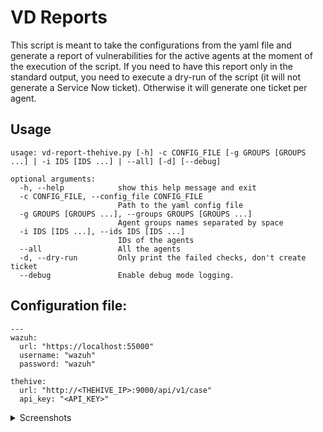 # VD Reports
This script is meant to take the configurations from the yaml file and generate a report of vulnerabilities for the active agents at the moment of the execution of the script.
If you need to have this report only in the standard output, you need to execute a dry-run of the script (it will not generate a Service Now ticket). Otherwise it will generate one ticket per agent.

## Usage
```
usage: vd-report-thehive.py [-h] -c CONFIG_FILE [-g GROUPS [GROUPS ...] | -i IDS [IDS ...] | --all] [-d] [--debug]

optional arguments:
  -h, --help            show this help message and exit
  -c CONFIG_FILE, --config_file CONFIG_FILE
                        Path to the yaml config file
  -g GROUPS [GROUPS ...], --groups GROUPS [GROUPS ...]
                        Agent groups names separated by space
  -i IDS [IDS ...], --ids IDS [IDS ...]
                        IDs of the agents
  --all                 All the agents
  -d, --dry-run         Only print the failed checks, don't create ticket
  --debug               Enable debug mode logging.
```

## Configuration file:
```
---
wazuh:
  url: "https://localhost:55000"
  username: "wazuh"
  password: "wazuh"

thehive:
  url: "http://<THEHIVE_IP>:9000/api/v1/case"
  api_key: "<API_KEY>"
```
<details>
<summary>Screenshots</summary>
<br>

  ![image](https://user-images.githubusercontent.com/37050249/196460401-98efcee3-a711-4288-9d4e-7d4b6a5980f1.png)
  ![image](https://user-images.githubusercontent.com/37050249/196461262-1acbd16b-3ce4-414f-b110-843a9067cf3f.png)

</details>
